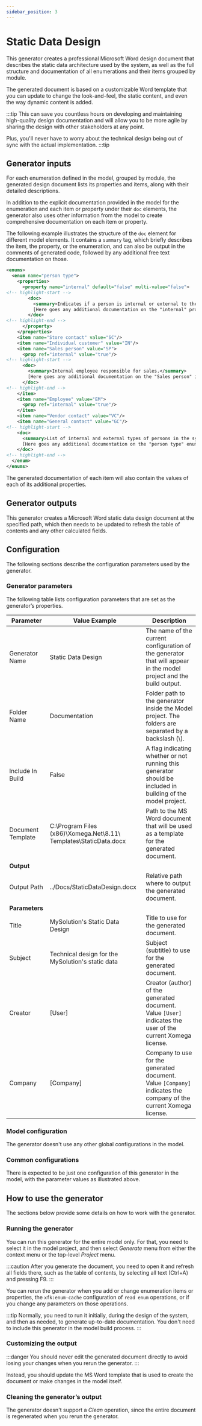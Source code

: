 ```yaml
---
sidebar_position: 3
---
```


# Static Data Design

This generator creates a professional Microsoft Word design document that describes the static data architecture used by the system, as well as the full structure and documentation of all enumerations and their items grouped by module.

The generated document is based on a customizable Word template that you can update to change the look-and-feel, the static content, and even the way dynamic content is added.

:::tip
This can save you countless hours on developing and maintaining high-quality design documentation and will allow you to be more agile by sharing the design with other stakeholders at any point.

Plus, you'll never have to worry about the technical design being out of sync with the actual implementation.
:::tip

## Generator inputs

For each enumeration defined in the model, grouped by module, the generated design document lists its properties and items, along with their detailed descriptions.

In addition to the explicit documentation provided in the model for the enumeration and each item or property under their `doc` elements, the generator also uses other information from the model to create comprehensive documentation on each item or property.

The following example illustrates the structure of the `doc` element for different model elements. It contains a `summary` tag, which briefly describes the item, the property, or the enumeration, and can also be output in the comments of generated code, followed by any additional free text documentation on those.

```xml
<enums>
  <enum name="person type">
    <properties>
      <property name="internal" default="false" multi-value="false">
<!-- highlight-start -->
        <doc>
          <summary>Indicates if a person is internal or external to the company.</summary>
          [Here goes any additional documentation on the "internal" property of enumeration items.]
        </doc>
<!-- highlight-end -->
      </property>
    </properties>
    <item name="Store contact" value="SC"/>
    <item name="Individual customer" value="IN"/>
    <item name="Sales person" value="SP">
      <prop ref="internal" value="true"/>
<!-- highlight-start -->
      <doc>
        <summary>Internal employee responsible for sales.</summary>
        [Here goes any additional documentation on the "Sales person" item.]
      </doc>
<!-- highlight-end -->
    </item>
    <item name="Employee" value="EM">
      <prop ref="internal" value="true"/>
    </item>
    <item name="Vendor contact" value="VC"/>
    <item name="General contact" value="GC"/>
<!-- highlight-start -->
    <doc>
      <summary>List of internal and external types of persons in the system.</summary>
      [Here goes any additional documentation on the "person type" enumeration.]
    </doc>
<!-- highlight-end -->
  </enum>
</enums>
```

The generated documentation of each item will also contain the values of each of its additional properties.

## Generator outputs

This generator creates a Microsoft Word static data design document at the specified path, which then needs to be updated to refresh the table of contents and any other calculated fields.

## Configuration

The following sections describe the configuration parameters used by the generator.

### Generator parameters

The following table lists configuration parameters that are set as the generator’s properties.

|Parameter|Value Example|Description|
|-|-|-|
|Generator Name|Static Data Design|The name of the current configuration of the generator that will appear in the model project and the build output.|
|Folder Name|Documentation|Folder path to the generator inside the Model project. The folders are separated by a backslash (\\).|
|Include In Build|False|A flag indicating whether or not running this generator should be included in building of the model project.|
|Document Template|C:\Program Files (x86)\Xomega.Net\8.11\ Templates\StaticData.docx|Path to the MS Word document that will be used as a template for the generated document.|
|**Output**|
|Output Path|../Docs/StaticDataDesign.docx|Relative path where to output the generated document.|
|**Parameters**|
|Title|MySolution's Static Data Design|Title to use for the generated document.|
|Subject|Technical design for the MySolution's static data|Subject (subtitle) to use for the generated document.|
|Creator|[User]|Creator (author) of the generated document. Value `[User]` indicates the user of the current Xomega license.|
|Company|[Company]|Company to use for the generated document. Value `[Company]` indicates the company of the current Xomega license.|

### Model configuration

The generator doesn't use any other global configurations in the model.

### Common configurations

There is expected to be just one configuration of this generator in the model, with the parameter values as illustrated above.

## How to use the generator

The sections below provide some details on how to work with the generator.

### Running the generator

You can run this generator for the entire model only. For that, you need to select it in the model project, and then select *Generate* menu from either the context menu or the top-level *Project* menu.

:::caution
After you generate the document, you need to open it and refresh all fields there, such as the table of contents, by selecting all text (Ctrl+A) and pressing F9.
:::

You can rerun the generator when you add or change enumeration items or properties, the `xfk:enum-cache` configuration of `read enum` operations, or if you change any parameters on those operations.

:::tip
Normally, you need to run it initially, during the design of the system, and then as needed, to generate up-to-date documentation. You don't need to include this generator in the model build process.
:::

### Customizing the output

:::danger
You should never edit the generated document directly to avoid losing your changes when you rerun the generator.
:::

Instead, you should update the MS Word template that is used to create the document or make changes in the model itself.

### Cleaning the generator’s output

The generator doesn't support a *Clean* operation, since the entire document is regenerated when you rerun the generator.